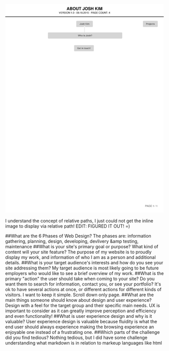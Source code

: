 ![My site map screenshot](./imgs/jkimsitemap.jpg)

I understand the concept of relative paths, I just could not get the inline image to display via relative path!
EDIT: FIGURED IT OUT! =)

##What are the 6 Phases of Web Design?
The phases are: information gathering, planning, design, developing, devlivery &amp testing, maintenance
##What is your site's primary goal or purpose? What kind of content will your site feature?
The purpose of my website is to proudly display my work, and information of who I am as a person and additional details.
##What is your target audience's interests and how do you see your site addressing them?
My target audience is most likely going to be future employers who would like to see a brief overview of my work.
##What is the primary "action" the user should take when coming to your site? Do you want them to search for information, contact you, or see your portfolio? It's ok to have several actions at once, or different actions for different kinds of visitors.
I want to keep it simple. Scroll down only page.
##What are the main things someone should know about design and user experience?
Design with a feel for the target group and their specific main needs. UX is important to consider as it can greatly improve perception and efficiency and even functionality!
##What is user experience design and why is it valuable?
User experience design is valuable because fluidity is what the end user should always experience making the browsing experience an enjoyable one instead of a frustrating one.
##Which parts of the challenge did you find tedious?
Nothing tedious, but I did have some challenge understanding what markdown is in relation to markeup languages like html